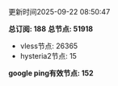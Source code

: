 更新时间2025-09-22 08:50:47

**总订阅: 188**
**总节点: 51918**
- vless节点: 26365
- hysteria2节点: 15

**google ping有效节点: 152**
